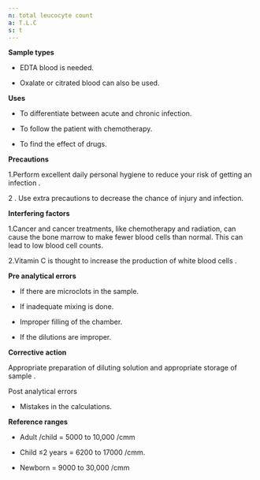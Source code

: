 ```yaml
---
n: total leucocyte count
a: T.L.C
s: t
---
```



__Sample types__ 

- EDTA blood is needed. 

- Oxalate or citrated blood can also be used. 

__Uses__ 

- To differentiate between acute and chronic infection. 

- To follow the patient with chemotherapy. 

- To find the effect of drugs. 

__Precautions__ 

1.Perform excellent daily personal hygiene to reduce your risk of getting an infection .

2 . Use extra precautions to decrease the chance of injury and infection.



__Interfering factors__ 

1.Cancer and cancer treatments, like chemotherapy and radiation, can cause the bone marrow to make fewer blood cells than normal. This can lead to low blood cell counts.

2.Vitamin C is thought to increase the production of white blood cells .



__Pre analytical errors__ 

- If there are microclots in the sample. 

- If inadequate mixing is done. 

- Improper filling of the chamber. 

- If the dilutions are improper. 

__Corrective action__ 

Appropriate preparation of diluting solution and appropriate storage of sample .

Post analytical errors 

- Mistakes in the calculations. 

__Reference ranges__ 

- Adult /child = 5000 to 10,000 /cmm 

- Child ≤2 years = 6200 to 17000 /cmm. 

- Newborn = 9000 to 30,000 /cmm
